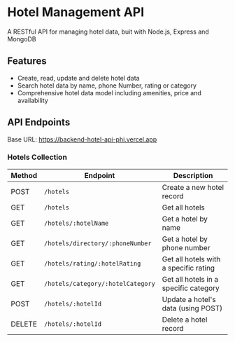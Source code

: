 # Hotel Management API

A RESTful API for managing hotel data, buit with Node.js, Express and MongoDB

## Features

- Create, read, update and delete hotel data
- Search hotel data by name, phone Number, rating or category
- Comprehensive hotel data model including amenities, price and availability

## API Endpoints
Base URL: https://backend-hotel-api-phi.vercel.app

### Hotels Collection

| Method | Endpoint                          | Description                                  |
|--------|-----------------------------------|----------------------------------------------|
| POST   | `/hotels`                         | Create a new hotel record                    |
| GET    | `/hotels`                         | Get all hotels                               |
| GET    | `/hotels/:hotelName`              | Get a hotel by name                          |
| GET    | `/hotels/directory/:phoneNumber`  | Get a hotel by phone number                  |
| GET    | `/hotels/rating/:hotelRating`     | Get all hotels with a specific rating        |
| GET    | `/hotels/category/:hotelCategory` | Get all hotels in a specific category        |
| POST   | `/hotels/:hotelId`                | Update a hotel's data (using POST)           |
| DELETE | `/hotels/:hotelId`                | Delete a hotel record                        |
